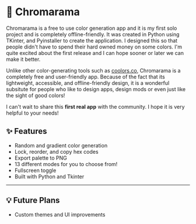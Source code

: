 # 🎨 Chromarama

Chromarama is a free to use color generation app and it is my first solo project and is completely offline-friendly. It was created in Python using TKinter, and Pyinstaller to create the application. I designed this so that people didn't have to spend their hard owned money on some colors. I'm quite excited about the first release and I can hope sooner or later we can make it better.

Unlike other color-generating tools such as [coolors.co](https://coolors.co), Chromarama is a completely free and user-friendly app. Because of the fact that its lightweight, accessible, and offline-friendly design, it is a wonderful subsitute for people who like to design apps, design mods or even just like the sight of good colors! 

I can't wait to share this **first real app** with the community. I hope it is very helpful to your needs!

## ✨ Features
- Random and gradient color generation
- Lock, reorder, and copy hex codes
- Export palette to PNG
- 13 different modes for you to choose from!
- Fullscreen toggle
- Built with Python and Tkinter

---

## 💡 Future Plans
- Custom themes and UI improvements

